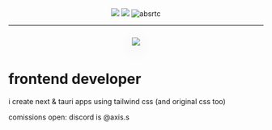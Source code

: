 <div align="center">
    <img src="https://lanyard.cnrad.dev/api/699353540585586759?borderRadius=8px&theme=dark)](https://discord.com/users/699353540585586759">
    <img src="https://github-readme-stats.vercel.app/api/top-langs/?username=absrtc&layout=compact&theme=highcontrast&hide_border=true%22">
    <img src="https://komarev.com/ghpvc/?username=absrtc&label=Profile%20views&color=0e75b6&style=flat" alt="absrtc" />
</div>

---

<div align="center">
    <img 
        src="https://github-readme-stats.vercel.app/api?username=absrtc&show_icons=true&theme=dark&hide_border=false&rank_icon=github&title_color=58A6FF" 
        style="margin: 10px 0; box-shadow: 0 8px 30px rgba(0, 0, 0, 0.12);">
</div>

# frontend developer
i create next & tauri apps using tailwind css (and original css too)

comissions open: discord is @axis.s
